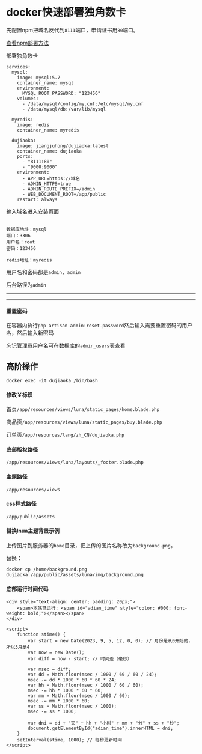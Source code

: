 # docker快速部署独角数卡

先配置npm把域名反代到`8111`端口，申请证书用`80`端口。

[查看npm部署方法](https://github.com/sky22333/Docker-Hub/blob/main/docker/docker%20NPM.md#docker%E9%83%A8%E7%BD%B2nginx-proxy-manager)

部署独角数卡

```
services:
  mysql:
    image: mysql:5.7
    container_name: mysql
    environment:
      MYSQL_ROOT_PASSWORD: "123456"
    volumes:
      - /data/mysql/config/my.cnf:/etc/mysql/my.cnf
      - /data/mysql/db:/var/lib/mysql

  myredis:
    image: redis
    container_name: myredis

  dujiaoka:
    image: jiangjuhong/dujiaoka:latest
    container_name: dujiaoka
    ports:
      - "8111:80"
      - "9000:9000"
    environment:
      - APP_URL=https://域名
      - ADMIN_HTTPS=true
      - ADMIN_ROUTE_PREFIX=/admin
      - WEB_DOCUMENT_ROOT=/app/public
    restart: always
```

输入域名进入安装页面
```

数据库地址：mysql
端口：3306
用户名：root
密码：123456

redis地址：myredis
```



用户名和密码都是`admin`，`admin`

后台路径为`admin`

---
---
#### 重置密码
在容器内执行`php artisan admin:reset-password`然后输入需要重置密码的用户名，然后输入新密码

忘记管理员用户名可在数据库的`admin_users`表查看

## 高阶操作

```
docker exec -it dujiaoka /bin/bash
```
#### 修改￥标识

首页`/app/resources/views/luna/static_pages/home.blade.php`

商品页`/app/resources/views/luna/static_pages/buy.blade.php`

订单页`/app/resources/lang/zh_CN/dujiaoka.php`



#### 底部版权路径
```
/app/resources/views/luna/layouts/_footer.blade.php
```

#### 主题路径
```
/app/resources/views
```
#### css样式路径
```
/app/public/assets
```

#### 替换lnua主题背景示例

上传图片到服务器的`home`目录，把上传的图片名称改为`background.png`。

替换：
```
docker cp /home/background.png dujiaoka:/app/public/assets/luna/img/background.png
```

#### 底部运行时间代码
```
<div style="text-align: center; padding: 20px;">
    <span>本站已运行: <span id="adian_time" style="color: #000; font-weight: bold;"></span></span>
</div>

<script>
    function stime() {
        var start = new Date(2023, 9, 5, 12, 0, 0); // 月份是从0开始的，所以5月是4
        var now = new Date();
        var diff = now - start; // 时间差（毫秒）

        var msec = diff;
        var dd = Math.floor(msec / 1000 / 60 / 60 / 24);
        msec -= dd * 1000 * 60 * 60 * 24;
        var hh = Math.floor(msec / 1000 / 60 / 60);
        msec -= hh * 1000 * 60 * 60;
        var mm = Math.floor(msec / 1000 / 60);
        msec -= mm * 1000 * 60;
        var ss = Math.floor(msec / 1000);
        msec -= ss * 1000;

        var dni = dd + "天" + hh + "小时" + mm + "分" + ss + "秒";
        document.getElementById("adian_time").innerHTML = dni;
    }
    setInterval(stime, 1000); // 每秒更新时间
</script>
```
